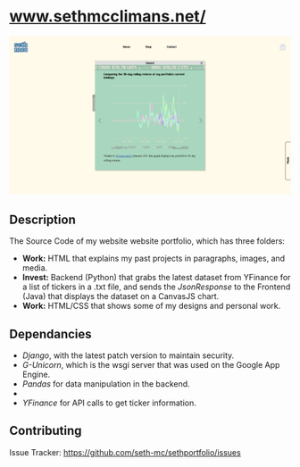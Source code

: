 # www.sethmcclimans.net/

![alt text](https://github.com/seth-mc/sethportfolio/blob/media/index.png)

## Description

The Source Code of my website website portfolio, which has three folders:

<ul>
  <li>  <b>Work:</b> HTML that explains my past projects in paragraphs, images, and media. </li>
  <li> <b>Invest:</b> Backend (Python) that grabs the latest dataset from YFinance for a list of tickers in a .txt file, and sends the <i>JsonResponse</i> to the Frontend (Java) that displays the dataset on a CanvasJS chart. </li>
  <li> <b>Work:</b> HTML/CSS that shows some of my designs and personal work.</li>
</ul>

## Dependancies
<ul>
  <li><i>Django</i>, with the latest patch version to maintain security.</li>
  <li><i>G-Unicorn</i>, which is the wsgi server that was used on the Google App Engine. </li>
  <li><i>Pandas</i> for data manipulation in the backend. <li>
  <li><i>YFinance</i> for API calls to get ticker information. </li>
</ul>

## Contributing

Issue Tracker: <a href="https://github.com/seth-mc/sethportfolio/issues">https://github.com/seth-mc/sethportfolio/issues</a>
